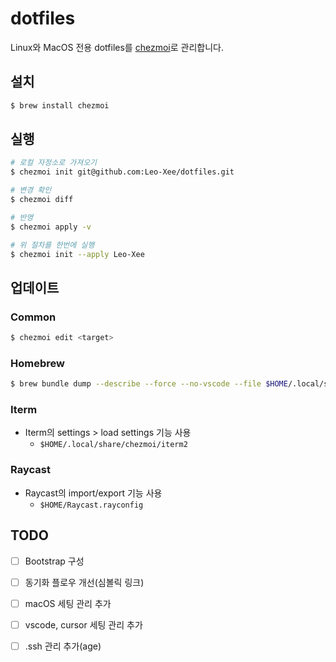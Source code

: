 # dotfiles 

Linux와 MacOS 전용 dotfiles를 [chezmoi](https://www.chezmoi.io/)로 관리합니다.

## 설치

```sh
$ brew install chezmoi
```

## 실행

```sh
# 로컬 자정소로 가져오기
$ chezmoi init git@github.com:Leo-Xee/dotfiles.git

# 변경 확인
$ chezmoi diff

# 반영
$ chezmoi apply -v

# 위 절차를 한번에 실행
$ chezmoi init --apply Leo-Xee
```

## 업데이트

### Common

```sh
$ chezmoi edit <target>
```

### Homebrew

```sh
$ brew bundle dump --describe --force --no-vscode --file $HOME/.local/share/chezmoi/Brewfile
```

### Iterm

- Iterm의 settings > load settings 기능 사용
  - `$HOME/.local/share/chezmoi/iterm2`

### Raycast

- Raycast의 import/export 기능 사용
  - `$HOME/Raycast.rayconfig`

## TODO

- [ ] Bootstrap 구성
- [ ] 동기화 플로우 개선(심볼릭 링크)
- [ ] macOS 세팅 관리 추가
- [ ] vscode, cursor 세팅 관리 추가
- [ ] .ssh 관리 추가(age)


